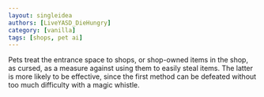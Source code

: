 ```yaml
---
layout: singleidea
authors: [LiveYASD_DieHungry]
category: [vanilla]
tags: [shops, pet ai]
---
```

Pets treat the entrance space to shops, or shop-owned items in the shop, as
cursed, as a measure against using them to easily steal items. The latter is
more likely to be effective, since the first method can be defeated without too
much difficulty with a magic whistle.
